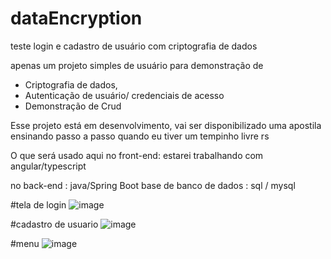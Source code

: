 # dataEncryption
teste login e cadastro de usuário com criptografia de dados

apenas um projeto  simples de usuário para demonstração de 
- Criptografia de dados,
- Autenticação  de usuário/ credenciais de acesso 
- Demonstração de Crud

Esse projeto está em desenvolvimento,  vai ser disponibilizado uma apostila ensinando passo a passo quando eu tiver um tempinho livre rs 

O que será usado aqui 
no front-end: estarei trabalhando com angular/typescript 

no back-end : java/Spring Boot 
base de banco de dados : sql / mysql 




#tela de login 
![image](https://github.com/fernandacorreasz/dataEncryption/assets/81102579/99b0f7e2-87ef-4774-896b-608df520e700)

#cadastro de usuario
![image](https://github.com/fernandacorreasz/dataEncryption/assets/81102579/57a43dd3-85fc-484b-bb18-46e639489276)

#menu
![image](https://github.com/fernandacorreasz/dataEncryption/assets/81102579/3bd39f24-a01b-4499-872a-e73b37996fc5)
